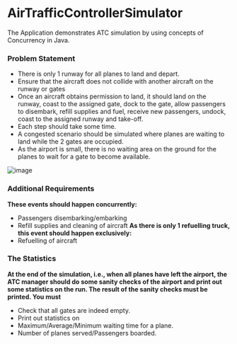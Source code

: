 # AirTrafficControllerSimulator
The Application demonstrates ATC simulation by using concepts of Concurrency in Java.

### Problem Statement
- There is only 1 runway for all planes to land and depart.
- Ensure that the aircraft does not collide with another aircraft on the runway or gates
- Once an aircraft obtains permission to land, it should land on the runway, coast to the
assigned gate, dock to the gate, allow passengers to disembark, refill supplies and fuel,
receive new passengers, undock, coast to the assigned runway and take-off.
- Each step should take some time.
- A congested scenario should be simulated where planes are waiting to land while the 2
gates are occupied.
- As the airport is small, there is no waiting area on the ground for the planes to wait for a
gate to become available.

![image](https://user-images.githubusercontent.com/67514678/208241183-56acbb7e-c0ad-4cc1-9476-7151bc8005d0.png)

### Additional Requirements
**These events should happen concurrently:**
- Passengers disembarking/embarking
- Refill supplies and cleaning of aircraft
**As there is only 1 refuelling truck, this event should happen exclusively:**
- Refuelling of aircraft

### The Statistics
**At the end of the simulation, i.e., when all planes have left the airport, the ATC manager
should do some sanity checks of the airport and print out some statistics on the run. The result
of the sanity checks must be printed. You must**
- Check that all gates are indeed empty.
- Print out statistics on
- Maximum/Average/Minimum waiting time for a plane.
- Number of planes served/Passengers boarded.
